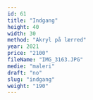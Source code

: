 ```yaml
---
id: 61
title: "Indgang"
height: 40
width: 30
method: "Akryl på lærred"
year: 2021
price: "2100"
fileName: "IMG_3163.JPG"
medie: "maleri"
draft: "no"
slug: "indgang"
weight: "190"
---
```

